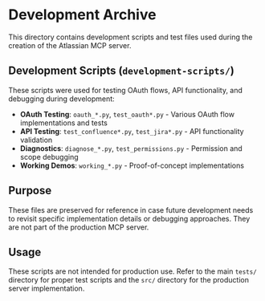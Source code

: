 # Development Archive

This directory contains development scripts and test files used during the creation of the Atlassian MCP server.

## Development Scripts (`development-scripts/`)

These scripts were used for testing OAuth flows, API functionality, and debugging during development:

- **OAuth Testing**: `oauth_*.py`, `test_oauth*.py` - Various OAuth flow implementations and tests
- **API Testing**: `test_confluence*.py`, `test_jira*.py` - API functionality validation
- **Diagnostics**: `diagnose_*.py`, `test_permissions.py` - Permission and scope debugging
- **Working Demos**: `working_*.py` - Proof-of-concept implementations

## Purpose

These files are preserved for reference in case future development needs to revisit specific implementation details or debugging approaches. They are not part of the production MCP server.

## Usage

These scripts are not intended for production use. Refer to the main `tests/` directory for proper test scripts and the `src/` directory for the production server implementation.

